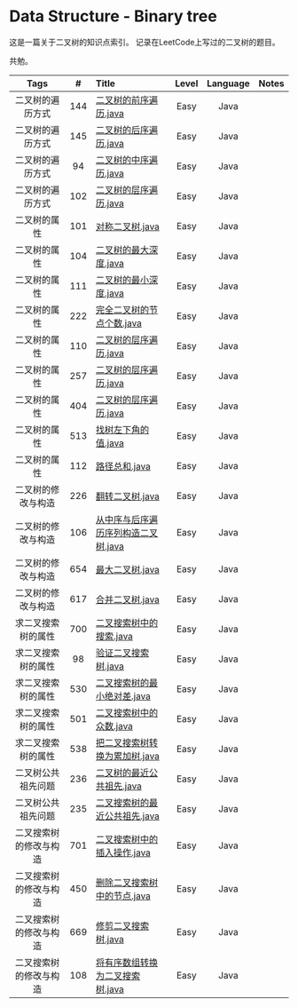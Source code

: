 # Data Structure - Binary tree

这是一篇关于二叉树的知识点索引。
记录在LeetCode上写过的二叉树的题目。

共勉。


|      Tags     |  #  |     Title    | Level  | Language  |   Notes   |
|:-------------:|:---:|:-------------|:------:|:---------:|:---------:|
|二叉树的遍历方式|144|[二叉树的前序遍历.java](https://github.com/AaronPhantomhive/LeetCode/blob/master/Java/1.%20Two%20Sum.java)|Easy|Java||
|二叉树的遍历方式|145|[二叉树的后序遍历.java](https://github.com/AaronPhantomhive/LeetCode/blob/master/Java/1.%20Two%20Sum.java)|Easy|Java||
|二叉树的遍历方式|94|[二叉树的中序遍历.java](https://github.com/AaronPhantomhive/LeetCode/blob/master/Java/1.%20Two%20Sum.java)|Easy|Java||
|二叉树的遍历方式|102|[二叉树的层序遍历.java](https://github.com/AaronPhantomhive/LeetCode/blob/master/Java/1.%20Two%20Sum.java)|Easy|Java||
|二叉树的属性|101|[对称二叉树.java](https://github.com/AaronPhantomhive/LeetCode/blob/master/Java/1.%20Two%20Sum.java)|Easy|Java||
|二叉树的属性|104|[二叉树的最大深度.java](https://github.com/AaronPhantomhive/LeetCode/blob/master/Java/1.%20Two%20Sum.java)|Easy|Java||
|二叉树的属性|111|[二叉树的最小深度.java](https://github.com/AaronPhantomhive/LeetCode/blob/master/Java/1.%20Two%20Sum.java)|Easy|Java||
|二叉树的属性|222|[完全二叉树的节点个数.java](https://github.com/AaronPhantomhive/LeetCode/blob/master/Java/1.%20Two%20Sum.java)|Easy|Java||
|二叉树的属性|110|[二叉树的层序遍历.java](https://github.com/AaronPhantomhive/LeetCode/blob/master/Java/1.%20Two%20Sum.java)|Easy|Java||
|二叉树的属性|257|[二叉树的层序遍历.java](https://github.com/AaronPhantomhive/LeetCode/blob/master/Java/1.%20Two%20Sum.java)|Easy|Java||
|二叉树的属性|404|[二叉树的层序遍历.java](https://github.com/AaronPhantomhive/LeetCode/blob/master/Java/1.%20Two%20Sum.java)|Easy|Java||
|二叉树的属性|513|[找树左下角的值.java](https://github.com/AaronPhantomhive/LeetCode/blob/master/Java/1.%20Two%20Sum.java)|Easy|Java||
|二叉树的属性|112|[路径总和.java](https://github.com/AaronPhantomhive/LeetCode/blob/master/Java/1.%20Two%20Sum.java)|Easy|Java||
|二叉树的修改与构造|226|[翻转二叉树.java](https://github.com/AaronPhantomhive/LeetCode/blob/master/Java/1.%20Two%20Sum.java)|Easy|Java||
|二叉树的修改与构造|106|[从中序与后序遍历序列构造二叉树.java](https://github.com/AaronPhantomhive/LeetCode/blob/master/Java/1.%20Two%20Sum.java)|Easy|Java||
|二叉树的修改与构造|654|[最大二叉树.java](https://github.com/AaronPhantomhive/LeetCode/blob/master/Java/1.%20Two%20Sum.java)|Easy|Java||
|二叉树的修改与构造|617|[合并二叉树.java](https://github.com/AaronPhantomhive/LeetCode/blob/master/Java/1.%20Two%20Sum.java)|Easy|Java||
|求二叉搜索树的属性|700|[二叉搜索树中的搜索.java](https://github.com/AaronPhantomhive/LeetCode/blob/master/Java/1.%20Two%20Sum.java)|Easy|Java||
|求二叉搜索树的属性|98|[验证二叉搜索树.java](https://github.com/AaronPhantomhive/LeetCode/blob/master/Java/1.%20Two%20Sum.java)|Easy|Java||
|求二叉搜索树的属性|530|[二叉搜索树的最小绝对差.java](https://github.com/AaronPhantomhive/LeetCode/blob/master/Java/1.%20Two%20Sum.java)|Easy|Java||
|求二叉搜索树的属性|501|[二叉搜索树中的众数.java](https://github.com/AaronPhantomhive/LeetCode/blob/master/Java/1.%20Two%20Sum.java)|Easy|Java||
|求二叉搜索树的属性|538|[把二叉搜索树转换为累加树.java](https://github.com/AaronPhantomhive/LeetCode/blob/master/Java/1.%20Two%20Sum.java)|Easy|Java||
|二叉树公共祖先问题|236|[二叉树的最近公共祖先.java](https://github.com/AaronPhantomhive/LeetCode/blob/master/Java/1.%20Two%20Sum.java)|Easy|Java||
|二叉树公共祖先问题|235|[二叉搜索树的最近公共祖先.java](https://github.com/AaronPhantomhive/LeetCode/blob/master/Java/1.%20Two%20Sum.java)|Easy|Java||
|二叉搜索树的修改与构造|701|[二叉搜索树中的插入操作.java](https://github.com/AaronPhantomhive/LeetCode/blob/master/Java/1.%20Two%20Sum.java)|Easy|Java||
|二叉搜索树的修改与构造|450|[删除二叉搜索树中的节点.java](https://github.com/AaronPhantomhive/LeetCode/blob/master/Java/1.%20Two%20Sum.java)|Easy|Java||
|二叉搜索树的修改与构造|669|[修剪二叉搜索树.java](https://github.com/AaronPhantomhive/LeetCode/blob/master/Java/1.%20Two%20Sum.java)|Easy|Java||
|二叉搜索树的修改与构造|108|[将有序数组转换为二叉搜索树.java](https://github.com/AaronPhantomhive/LeetCode/blob/master/Java/1.%20Two%20Sum.java)|Easy|Java||



